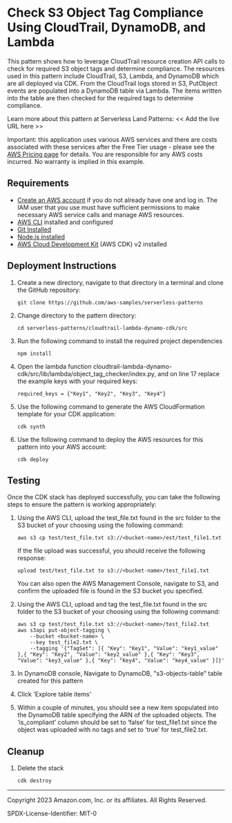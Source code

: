 # Check S3 Object Tag Compliance Using CloudTrail, DynamoDB, and Lambda

This pattern shows how to leverage CloudTrail resource creation API calls to check for required S3 object tags and determine compliance. The resources used in this pattern include CloudTrail, S3, Lambda, and DynamoDB which are all deployed via CDK. From the CloudTrail logs stored in S3, PutObject events are populated into a DynamoDB table via Lambda. The items written into the table are then checked for the required tags to determine compliance. 

Learn more about this pattern at Serverless Land Patterns: << Add the live URL here >>

Important: this application uses various AWS services and there are costs associated with these services after the Free Tier usage - please see the [AWS Pricing page](https://aws.amazon.com/pricing/) for details. You are responsible for any AWS costs incurred. No warranty is implied in this example.

## Requirements

* [Create an AWS account](https://portal.aws.amazon.com/gp/aws/developer/registration/index.html) if you do not already have one and log in. The IAM user that you use must have sufficient permissions to make necessary AWS service calls and manage AWS resources.
* [AWS CLI](https://docs.aws.amazon.com/cli/latest/userguide/install-cliv2.html) installed and configured
* [Git Installed](https://git-scm.com/book/en/v2/Getting-Started-Installing-Git)
* [Node.js installed](https://nodejs.org/en/download)
* [AWS Cloud Development Kit](https://docs.aws.amazon.com/cdk/v2/guide/getting_started.html) (AWS CDK) v2 installed

## Deployment Instructions

1. Create a new directory, navigate to that directory in a terminal and clone the GitHub repository:
    ``` 
    git clone https://github.com/aws-samples/serverless-patterns
    ```
1. Change directory to the pattern directory:
    ```
    cd serverless-patterns/cloudtrail-lambda-dynamo-cdk/src
    ```
1. Run the following command to install the required project dependencies
    ```
    npm install
    ```
1. Open the lambda function cloudtrail-lambda-dynamo-cdk/src/lib/lambda/object_tag_checker/index.py, and on line 17 replace the example keys with your required keys:
    ```
    required_keys = {"Key1", "Key2", "Key3", "Key4"}
    ```
1. Use the following command to generate the AWS CloudFormation template for your CDK application:
    ```
    cdk synth
    ```
1. Use the following command to deploy the AWS resources for this pattern into your AWS account:
    ```
    cdk deploy
    ```
## Testing

Once the CDK stack has deployed successfully, you can take the following steps to ensure the pattern is working appropriately:
1. Using the AWS CLI, upload the test_file.txt found in the src folder to the S3 bucket of your choosing using the following command:
    ```
    aws s3 cp test/test_file.txt s3://<bucket-name>/est/test_file1.txt
    ```
    If the file upload was successful, you should receive the following response:
    ```
    upload test/test_file.txt to s3://<bucket-name>/test_file1.txt
    ```
    You can also open the AWS Management Console, navigate to S3, and confirm the uploaded file is found in the S3 bucket you specified.

1. Using the AWS CLI, upload and tag the test_file.txt found in the src folder to the S3 bucket of your choosing using the following command:
   ```
   aws s3 cp test/test_file.txt s3://<bucket-name>/test_file2.txt
   aws s3api put-object-tagging \
       --bucket <bucket-name> \
       --key test_file2.txt \
       --tagging '{"TagSet": [{ "Key": "Key1", "Value": "key1_value" },{ "Key": "Key2", "Value": "key2_value" },{ "Key": "Key3", "Value": "key3_value" },{ "Key": "Key4", "Value": "key4_value" }]}'

   ```

1. In DynamoDB console, Navigate to DynamoDB, "s3-objects-table" table created for this pattern

1. Click 'Explore table items'

1. Within a couple of minutes, you should see a new item spopulated into the DynamoDB table specifying the ARN of the uploaded objects. The ‘is_compliant’ column should be set to ‘false’ for test_file1.txt since the object was uploaded with no tags and set to ‘true’ for test_file2.txt.

## Cleanup
 
1. Delete the stack
    ```
    cdk destroy
    ```
----
Copyright 2023 Amazon.com, Inc. or its affiliates. All Rights Reserved.

SPDX-License-Identifier: MIT-0
